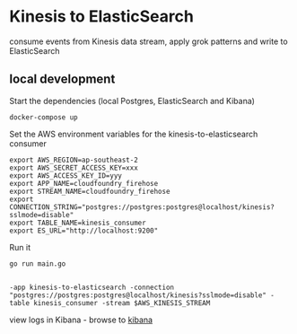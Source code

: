# Kinesis to ElasticSearch
consume events from Kinesis data stream, apply grok patterns and write to ElasticSearch

## local development
Start the dependencies (local Postgres, ElasticSearch and Kibana)
```
docker-compose up
```


Set the AWS environment variables for the kinesis-to-elasticsearch consumer
```
export AWS_REGION=ap-southeast-2
export AWS_SECRET_ACCESS_KEY=xxx
export AWS_ACCESS_KEY_ID=yyy
export APP_NAME=cloudfoundry_firehose
export STREAM_NAME=cloudfoundry_firehose
export CONNECTION_STRING="postgres://postgres:postgres@localhost/kinesis?sslmode=disable"
export TABLE_NAME=kinesis_consumer
export ES_URL="http://localhost:9200"
```

Run it
```
go run main.go


-app kinesis-to-elasticsearch -connection "postgres://postgres:postgres@localhost/kinesis?sslmode=disable" -table kinesis_consumer -stream $AWS_KINESIS_STREAM
```

view logs in Kibana - browse to [kibana](http://localhost:5601)

